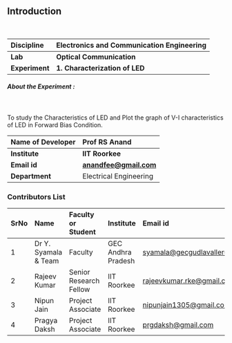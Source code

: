 ## Introduction 


<br>

<b>Discipline | <b> Electronics and Communication Engineering
:--|:--|
<b> Lab | <b> Optical Communication
<b> Experiment|     <b> 1. Characterization of LED

<h5> About the Experiment : </h5> <br>

To study the Characteristics of LED and Plot the graph of V-I characteristics of LED in Forward Bias Condition.


<b>Name of Developer | <b> Prof RS Anand 
:--|:--|
<b> Institute | <b>  IIT Roorkee
<b> Email id|     <b>  anandfee@gmail.com	
<b> Department |  Electrical Engineering

### Contributors List

SrNo | Name | Faculty or Student | Institute | Email id
:--|:--|:--|:--|:--|
| 1 | Dr Y. Syamala & Team | Faculty  | GEC Andhra Pradesh | syamala@gecgudlavallerumic.in |
| 2 | Rajeev Kumar | Senior Research Fellow | IIT Roorkee |  rajeevkumar.rke@gmail.com|
| 3 | Nipun Jain | Project Associate | IIT Roorkee | nipunjain1305@gmail.com |
| 4 | Pragya Daksh | Project Associate | IIT Roorkee | prgdaksh@gmail.com |

<br>
